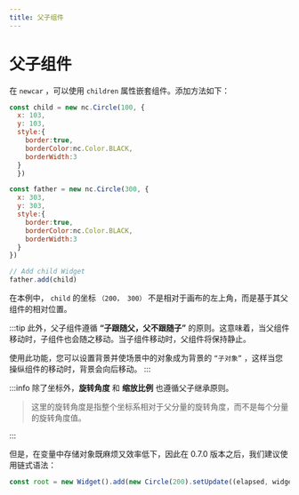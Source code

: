```yaml
---
title: 父子组件
---
```


<script setup lang="ts">
import { default as DemoChild } from '../../basic/demos/parent-child-widgets/parents-widget.vue'
</script>

# 父子组件

在 `newcar` ，可以使用 `children` 属性嵌套组件。添加方法如下：

```javascript
const child = new nc.Circle(100, {
  x: 103,
  y: 103,
  style:{
    border:true,
    borderColor:nc.Color.BLACK,
    borderWidth:3
  }
  })

const father = new nc.Circle(300, {
  x: 303,
  y: 303,
  style:{
    border:true,
    borderColor:nc.Color.BLACK,
    borderWidth:3
  }
})

// Add child Widget
father.add(child)
```

<DemoChild/>

在本例中， `child` 的坐标 `（200， 300）` 不是相对于画布的左上角，而是基于其父组件的相对位置。

:::tip
此外，父子组件遵循 **“子跟随父，父不跟随子”** 的原则。这意味着，当父组件移动时，子组件也会随之移动。当子组件移动时，父组件将保持静止。

使用此功能，您可以设置背景并使场景中的对象成为背景的 `“子对象”` ，这样当您操纵组件的移动时，背景会向后移动。
:::

:::info
除了坐标外，**旋转角度** 和 **缩放比例** 也遵循父子继承原则。

> 这里的旋转角度是指整个坐标系相对于父分量的旋转角度，而不是每个分量的旋转角度值。

:::

但是，在变量中存储对象既麻烦又效率低下，因此在 0.7.0 版本之后，我们建议使用链式语法：

```javascript
const root = new Widget().add(new Circle(200).setUpdate((elapsed, widget) => {}))
```
